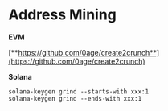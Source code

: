 # Address Mining

**EVM**

[**https://github.com/0age/create2crunch**](https://github.com/0age/create2crunch)

**Solana**

```
solana-keygen grind --starts-with xxx:1
solana-keygen grind --ends-with xxx:1
```

